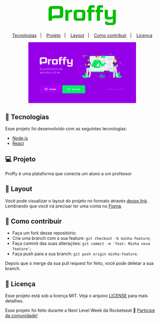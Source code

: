 <h1 align="center">
    <img alt="Proffy" title="Proffy" src=".github/logo.png" width="220px" />
</h1>

<p align="center">
  <a href="#rocket-tecnologias">Tecnologias</a>&nbsp;&nbsp;&nbsp;|&nbsp;&nbsp;&nbsp;
  <a href="#-projeto">Projeto</a>&nbsp;&nbsp;&nbsp;|&nbsp;&nbsp;&nbsp;
  <a href="#-layout">Layout</a>&nbsp;&nbsp;&nbsp;|&nbsp;&nbsp;&nbsp;
  <a href="#-como-contribuir">Como contribuir</a>&nbsp;&nbsp;&nbsp;|&nbsp;&nbsp;&nbsp;
  <a href="#memo-licença">Licença</a>
</p>

<p align="center">
  <img alt="Ecoleta" src=".github/Screen_Web.jpg" width="70%">
</p>

## 🚀 Tecnologias
Esse projeto foi desenvolvido com as seguintes tecnologias:

- [Node.js](https://nodejs.org/en/)
- [React](https://reactjs.org)

## 💻 Projeto

Proffy é uma plataforma que conecta um aluno a um professor

## 🔖 Layout

Você pode visualizar o layout do projeto no formato através [desse link](https://www.figma.com/file/GHGS126t7WYjnPZdRKChJF/Proffy-Web). 
Lembrando que você irá precisar ter uma conta no [Figma](http://figma.com/).

## 🤔 Como contribuir

- Faça um fork desse repositório;
- Cria uma branch com a sua feature: `git checkout -b minha-feature`;
- Faça commit das suas alterações: `git commit -m 'feat: Minha nova feature'`;
- Faça push para a sua branch: `git push origin minha-feature`.

Depois que o merge da sua pull request for feito, você pode deletar a sua branch.

## :memo: Licença

Esse projeto está sob a licença MIT. Veja o arquivo [LICENSE](LICENSE.md) para mais detalhes.

Esse projeto foi feito durante a Next Level Week da Rocketseat :wave: [Participe da comunidade!](https://discordapp.com/invite/gCRAFhc)
